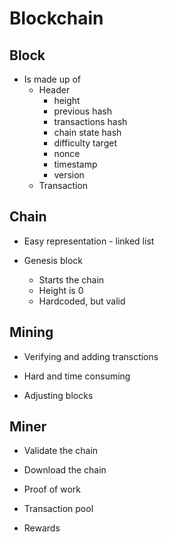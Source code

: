 # Blockchain

## Block

- Is made up of
	- Header
		- height
		- previous hash
		- transactions hash
		- chain state hash
		- difficulty target
		- nonce
		- timestamp
		- version
	- Transaction

## Chain

- Easy representation - linked list

- Genesis block

	- Starts the chain
	- Height is 0
	- Hardcoded, but valid

## Mining

- Verifying and adding transctions

- Hard and time consuming

- Adjusting blocks

## Miner

- Validate the chain

- Download the chain

- Proof of work

- Transaction pool

- Rewards


